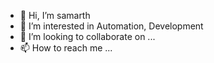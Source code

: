 - 👋 Hi, I’m samarth
- 👀 I’m interested in Automation, Development
- 💞️ I’m looking to collaborate on ...
- 📫 How to reach me ...

